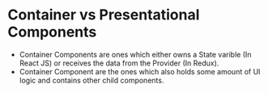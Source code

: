 # Container vs Presentational Components

* Container Components are ones which either owns a State varible (In React JS) or receives the data from the Provider (In Redux). 
* Container Component are the ones which also holds some amount of UI logic and contains other child components.
